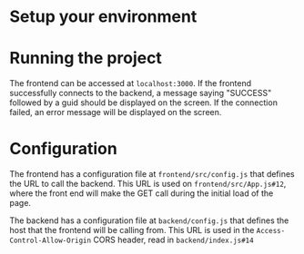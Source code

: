 
# Setup your environment


# Running the project

The frontend can be accessed at `localhost:3000`. If the frontend successfully connects to the backend, a message saying "SUCCESS" followed by a guid should be displayed on the screen.  If the connection failed, an error message will be displayed on the screen.

# Configuration
The frontend has a configuration file at `frontend/src/config.js` that defines the URL to call the backend. This URL is used on `frontend/src/App.js#12`, where the front end will make the GET call during the initial load of the page.

The backend has a configuration file at `backend/config.js` that defines the host that the frontend will be calling from. This URL is used in the `Access-Control-Allow-Origin` CORS header, read in `backend/index.js#14`


